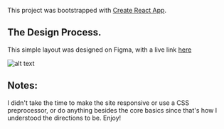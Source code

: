 This project was bootstrapped with [Create React App](https://github.com/facebook/create-react-app).

## The Design Process.
This simple layout was designed on Figma, with a live link [here](https://www.figma.com/file/6GpbXYVYDcG0V0woxDyhyi/Lemonlight-Challenge?node-id=0%3A1)

![alt text](https://res.cloudinary.com/burncartel/image/upload/v1579653594/professional%20stuff/lemonlight_mockup.png)


## Notes:
I didn't take the time to make the site responsive or use a CSS preprocessor, or do anything besides the core basics since that's how I understood the directions to be. Enjoy!